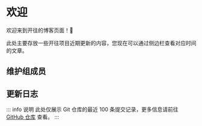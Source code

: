 <script setup>
import Maintainers from '../.vitepress/theme/components/Maintainers.vue'
import Changelog from '../.vitepress/theme/components/Changelog.vue'
</script>
# 欢迎

欢迎来到开往的博客页面！:tada:

此处主要存放一些开往项目近期更新的内容，您现在可以通过侧边栏查看对应时间的文章。

<!--在翻译时请翻译下方具名插槽 template 内的文字-->
## 维护组成员

<Maintainers>
<template #active>
最近活跃的维护者
</template>
<template #inactive>
其他维护者
</template>
</Maintainers>

## 更新日志

::: info 说明
此处仅展示 Git 仓库的最近 100 条提交记录，更多信息请前往 [GitHub 仓库](https://github.com/travellings-link/travellings) 查看。
:::

<Changelog>
<template #date>
时间
</template>
<template #message>
更新内容
</template>
<template #author>
提交者
</template>
<template #loading>
正在从 GitHub 获取数据...
</template>
<template #more>
前往 GitHub 查看更多
</template>
</Changelog>
